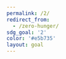 ```yaml
---
permalink: /2/
redirect_from:
  - /zero-hunger/
sdg_goal: '2'
color: '#e5b735'
layout: goal
---
```



